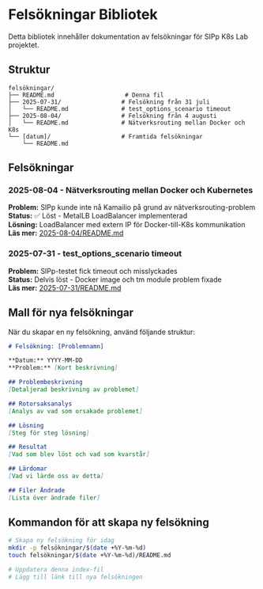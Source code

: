 # Felsökningar Bibliotek

Detta bibliotek innehåller dokumentation av felsökningar för SIPp K8s Lab projektet.

## Struktur

```
felsökningar/
├── README.md                    # Denna fil
├── 2025-07-31/                 # Felsökning från 31 juli
│   └── README.md               # test_options_scenario timeout
├── 2025-08-04/                 # Felsökning från 4 augusti
│   └── README.md               # Nätverksrouting mellan Docker och K8s
└── [datum]/                    # Framtida felsökningar
    └── README.md
```

## Felsökningar

### 2025-08-04 - Nätverksrouting mellan Docker och Kubernetes
**Problem:** SIPp kunde inte nå Kamailio på grund av nätverksrouting-problem  
**Status:** ✅ Löst - MetalLB LoadBalancer implementerad  
**Lösning:** LoadBalancer med extern IP för Docker-till-K8s kommunikation  
**Läs mer:** [2025-08-04/README.md](2025-08-04/README.md)

### 2025-07-31 - test_options_scenario timeout
**Problem:** SIPp-testet fick timeout och misslyckades  
**Status:** Delvis löst - Docker image och tm module problem fixade  
**Läs mer:** [2025-07-31/README.md](2025-07-31/README.md)

## Mall för nya felsökningar

När du skapar en ny felsökning, använd följande struktur:

```markdown
# Felsökning: [Problemnamn]

**Datum:** YYYY-MM-DD  
**Problem:** [Kort beskrivning]

## Problembeskrivning
[Detaljerad beskrivning av problemet]

## Rotorsaksanalys
[Analys av vad som orsakade problemet]

## Lösning
[Steg för steg lösning]

## Resultat
[Vad som blev löst och vad som kvarstår]

## Lärdomar
[Vad vi lärde oss av detta]

## Filer Ändrade
[Lista över ändrade filer]
```

## Kommandon för att skapa ny felsökning

```bash
# Skapa ny felsökning för idag
mkdir -p felsökningar/$(date +%Y-%m-%d)
touch felsökningar/$(date +%Y-%m-%d)/README.md

# Uppdatera denna index-fil
# Lägg till länk till nya felsökningen
``` 